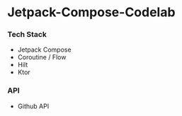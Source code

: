 # Jetpack-Compose-Codelab

### Tech Stack
- Jetpack Compose
- Coroutine / Flow
- Hilt
- Ktor

### API
- Github API
